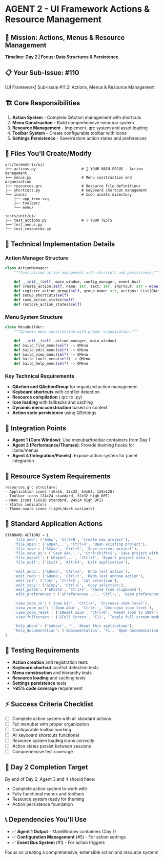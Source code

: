 # AGENT 2 - UI Framework Actions & Resource Management

## 🎯 Mission: Actions, Menus & Resource Management
**Timeline: Day 2 | Focus: Data Structures & Persistence**

## 📋 Your Sub-Issue: #110
[UI Framework] Sub-Issue #11.2: Actions, Menus & Resource Management

## 🏗️ Core Responsibilities
1. **Action System** - Complete QAction management with shortcuts
2. **Menu Construction** - Build comprehensive menubar system
3. **Resource Management** - Implement .qrc system and asset loading
4. **Toolbar System** - Create configurable toolbar with icons
5. **Settings Persistence** - Save/restore action states and preferences

## 📁 Files You'll Create/Modify
```
src/torematrix/ui/
├── actions.py                     # 🎯 YOUR MAIN FOCUS - Action management
├── menus.py                       # Menu construction and organization
├── resources.qrc                  # Resource file definitions
├── shortcuts.py                   # Keyboard shortcut management
└── icons/                         # Icon assets directory
    ├── app_icon.svg
    ├── toolbar/
    └── menu/

tests/unit/ui/
├── test_actions.py                # 🎯 YOUR TESTS
├── test_menus.py
└── test_resources.py
```

## 🔧 Technical Implementation Details

### Action Manager Structure
```python
class ActionManager:
    """Centralized action management with shortcuts and persistence."""
    
    def __init__(self, main_window, config_manager, event_bus)
    def create_action(self, name: str, text: str, shortcut: str = None) -> QAction
    def register_action_group(self, group_name: str, actions: List[QAction])
    def setup_shortcuts(self)
    def save_action_states(self)
    def restore_action_states(self)
```

### Menu System Structure  
```python
class MenuBuilder:
    """Dynamic menu construction with proper organization."""
    
    def __init__(self, action_manager, main_window)
    def build_file_menu(self) -> QMenu
    def build_edit_menu(self) -> QMenu
    def build_view_menu(self) -> QMenu
    def build_tools_menu(self) -> QMenu
    def build_help_menu(self) -> QMenu
```

### Key Technical Requirements
- **QAction and QActionGroup** for organized action management
- **Keyboard shortcuts** with conflict detection
- **Resource compilation** (.qrc to .py)
- **Icon loading** with fallbacks and caching
- **Dynamic menu construction** based on context
- **Action state persistence** using QSettings

## 🔗 Integration Points
- **Agent 1 (Core Window)**: Use menubar/toolbar containers from Day 1
- **Agent 3 (Performance/Themes)**: Provide theming hooks for icons/menus
- **Agent 4 (Integration/Panels)**: Expose action system for panel integration

## 🎨 Resource System Requirements
```
resources.qrc structure:
- Application icons (16x16, 32x32, 64x64, 128x128)
- Toolbar icons (24x24 standard, 32x32 high DPI)
- Menu icons (16x16 standard, 24x24 high DPI)  
- Status indicators
- Theme-aware icons (light/dark variants)
```

## 🎹 Standard Application Actions
```python
STANDARD_ACTIONS = {
    'file_new': ('&New', 'Ctrl+N', 'Create new project'),
    'file_open': ('&Open...', 'Ctrl+O', 'Open existing project'),
    'file_save': ('&Save', 'Ctrl+S', 'Save current project'),
    'file_save_as': ('Save &As...', 'Ctrl+Shift+S', 'Save project with new name'),
    'file_export': ('&Export...', 'Ctrl+E', 'Export project data'),
    'file_exit': ('E&xit', 'Alt+F4', 'Exit application'),
    
    'edit_undo': ('&Undo', 'Ctrl+Z', 'Undo last action'),
    'edit_redo': ('&Redo', 'Ctrl+Y', 'Redo last undone action'),
    'edit_cut': ('Cu&t', 'Ctrl+X', 'Cut selection'),
    'edit_copy': ('&Copy', 'Ctrl+C', 'Copy selection'),
    'edit_paste': ('&Paste', 'Ctrl+V', 'Paste from clipboard'),
    'edit_preferences': ('&Preferences...', 'Ctrl+,', 'Open preferences'),
    
    'view_zoom_in': ('Zoom &In', 'Ctrl++', 'Increase zoom level'),
    'view_zoom_out': ('Zoom &Out', 'Ctrl+-', 'Decrease zoom level'),
    'view_zoom_reset': ('&Reset Zoom', 'Ctrl+0', 'Reset zoom to 100%'),
    'view_fullscreen': ('&Full Screen', 'F11', 'Toggle full screen mode'),
    
    'help_about': ('&About', '', 'About this application'),
    'help_documentation': ('&Documentation', 'F1', 'Open documentation'),
}
```

## 🧪 Testing Requirements
- **Action creation** and registration tests
- **Keyboard shortcut** conflict detection tests
- **Menu construction** and hierarchy tests
- **Resource loading** and caching tests
- **Settings persistence** tests
- **>95% code coverage** requirement

## ⚡ Success Criteria Checklist
- [ ] Complete action system with all standard actions
- [ ] Full menubar with proper organization
- [ ] Configurable toolbar working
- [ ] All keyboard shortcuts functional
- [ ] Resource system loading icons correctly
- [ ] Action states persist between sessions
- [ ] Comprehensive test coverage

## 📅 Day 2 Completion Target
By end of Day 2, Agent 3 and 4 should have:
- Complete action system to work with
- Fully functional menus and toolbars
- Resource system ready for theming
- Action persistence foundation

## 📞 Dependencies You'll Use
- ✅ **Agent 1 Output** - MainWindow containers (Day 1)
- ✅ **Configuration Management** (#5) - For action settings
- ✅ **Event Bus System** (#1) - For action triggers

Focus on creating a comprehensive, extensible action and resource system!